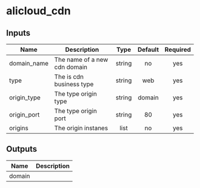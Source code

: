 # alicloud_cdn

## Inputs

| Name | Description | Type | Default | Required |
|------|-------------|:----:|:-----:|:-----:|
| domain_name | The name of a new cdn domain | string | no | yes |
| type | The is cdn business type | string | web | yes |
| origin_type | The type origin type | string | domain | yes |
| origin_port | The type origin port | string | 80 | yes |
| origins     | The origin instanes | list | no | yes |


## Outputs

| Name | Description |
|------|-------------|
| domain |  |
